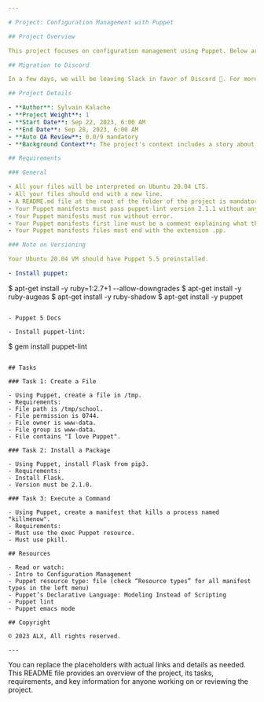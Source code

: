 ```yaml
---

# Project: Configuration Management with Puppet

## Project Overview

This project focuses on configuration management using Puppet. Below are the details and tasks related to the project.

## Migration to Discord

In a few days, we will be leaving Slack in favor of Discord 🎉. For more information, click [here](#).

## Project Details

- **Author**: Sylvain Kalache
- **Project Weight**: 1
- **Start Date**: Sep 22, 2023, 6:00 AM
- **End Date**: Sep 28, 2023, 6:00 AM
- **Auto QA Review**: 0.0/9 mandatory
- **Background Context**: The project's context includes a story about a previous experience with configuration issues and the importance of infrastructure automation using Puppet.

## Requirements

### General

- All your files will be interpreted on Ubuntu 20.04 LTS.
- All your files should end with a new line.
- A README.md file at the root of the folder of the project is mandatory.
- Your Puppet manifests must pass puppet-lint version 2.1.1 without any errors.
- Your Puppet manifests must run without error.
- Your Puppet manifests first line must be a comment explaining what the Puppet manifest is about.
- Your Puppet manifests files must end with the extension .pp.

### Note on Versioning

Your Ubuntu 20.04 VM should have Puppet 5.5 preinstalled.

- Install puppet:
  ```
  $ apt-get install -y ruby=1:2.7+1 --allow-downgrades
  $ apt-get install -y ruby-augeas
  $ apt-get install -y ruby-shadow
  $ apt-get install -y puppet
  ```

- Puppet 5 Docs

- Install puppet-lint:
  ```
  $ gem install puppet-lint
  ```

## Tasks

### Task 1: Create a File

- Using Puppet, create a file in /tmp.
- Requirements:
  - File path is /tmp/school.
  - File permission is 0744.
  - File owner is www-data.
  - File group is www-data.
  - File contains "I love Puppet".

### Task 2: Install a Package

- Using Puppet, install Flask from pip3.
- Requirements:
  - Install Flask.
  - Version must be 2.1.0.

### Task 3: Execute a Command

- Using Puppet, create a manifest that kills a process named "killmenow".
- Requirements:
  - Must use the exec Puppet resource.
  - Must use pkill.

## Resources

- Read or watch:
  - Intro to Configuration Management
  - Puppet resource type: file (check “Resource types” for all manifest types in the left menu)
  - Puppet’s Declarative Language: Modeling Instead of Scripting
  - Puppet lint
  - Puppet emacs mode

## Copyright

© 2023 ALX, All rights reserved.

---
```


You can replace the placeholders with actual links and details as needed. This README file provides an overview of the project, its tasks, requirements, and key information for anyone working on or reviewing the project.